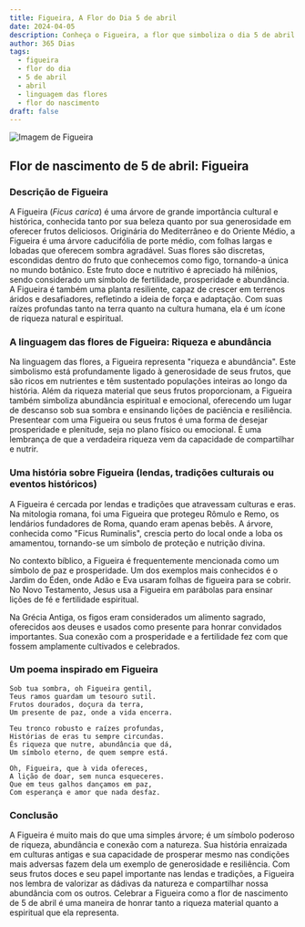 ```yaml
---
title: Figueira, A Flor do Dia 5 de abril
date: 2024-04-05
description: Conheça o Figueira, a flor que simboliza o dia 5 de abril e seu significado 'Riqueza e abundância'. Explore a beleza e o simbolismo desta flor encantadora.
author: 365 Dias
tags:
  - figueira
  - flor do dia
  - 5 de abril
  - abril
  - linguagem das flores
  - flor do nascimento
draft: false
---
```


![Imagem de Figueira](https://cdn.pixabay.com/photo/2016/09/10/08/09/fig-tree-1658686_1280.jpg#center)



## Flor de nascimento de 5 de abril: Figueira

### Descrição de Figueira

A Figueira (_Ficus carica_) é uma árvore de grande importância cultural e histórica, conhecida tanto por sua beleza quanto por sua generosidade em oferecer frutos deliciosos. Originária do Mediterrâneo e do Oriente Médio, a Figueira é uma árvore caducifólia de porte médio, com folhas largas e lobadas que oferecem sombra agradável. Suas flores são discretas, escondidas dentro do fruto que conhecemos como figo, tornando-a única no mundo botânico. Este fruto doce e nutritivo é apreciado há milênios, sendo considerado um símbolo de fertilidade, prosperidade e abundância. A Figueira é também uma planta resiliente, capaz de crescer em terrenos áridos e desafiadores, refletindo a ideia de força e adaptação. Com suas raízes profundas tanto na terra quanto na cultura humana, ela é um ícone de riqueza natural e espiritual.

### A linguagem das flores de Figueira: Riqueza e abundância

Na linguagem das flores, a Figueira representa "riqueza e abundância". Este simbolismo está profundamente ligado à generosidade de seus frutos, que são ricos em nutrientes e têm sustentado populações inteiras ao longo da história. Além da riqueza material que seus frutos proporcionam, a Figueira também simboliza abundância espiritual e emocional, oferecendo um lugar de descanso sob sua sombra e ensinando lições de paciência e resiliência. Presentear com uma Figueira ou seus frutos é uma forma de desejar prosperidade e plenitude, seja no plano físico ou emocional. É uma lembrança de que a verdadeira riqueza vem da capacidade de compartilhar e nutrir.

### Uma história sobre Figueira (lendas, tradições culturais ou eventos históricos)

A Figueira é cercada por lendas e tradições que atravessam culturas e eras. Na mitologia romana, foi uma Figueira que protegeu Rômulo e Remo, os lendários fundadores de Roma, quando eram apenas bebês. A árvore, conhecida como "Ficus Ruminalis", crescia perto do local onde a loba os amamentou, tornando-se um símbolo de proteção e nutrição divina.

No contexto bíblico, a Figueira é frequentemente mencionada como um símbolo de paz e prosperidade. Um dos exemplos mais conhecidos é o Jardim do Éden, onde Adão e Eva usaram folhas de figueira para se cobrir. No Novo Testamento, Jesus usa a Figueira em parábolas para ensinar lições de fé e fertilidade espiritual.

Na Grécia Antiga, os figos eram considerados um alimento sagrado, oferecidos aos deuses e usados como presente para honrar convidados importantes. Sua conexão com a prosperidade e a fertilidade fez com que fossem amplamente cultivados e celebrados.

### Um poema inspirado em Figueira

```
Sob tua sombra, oh Figueira gentil,  
Teus ramos guardam um tesouro sutil.  
Frutos dourados, doçura da terra,  
Um presente de paz, onde a vida encerra.  

Teu tronco robusto e raízes profundas,  
Histórias de eras tu sempre circundas.  
És riqueza que nutre, abundância que dá,  
Um símbolo eterno, de quem sempre está.  

Oh, Figueira, que à vida ofereces,  
A lição de doar, sem nunca esqueceres.  
Que em teus galhos dançamos em paz,  
Com esperança e amor que nada desfaz.
```

### Conclusão

A Figueira é muito mais do que uma simples árvore; é um símbolo poderoso de riqueza, abundância e conexão com a natureza. Sua história enraizada em culturas antigas e sua capacidade de prosperar mesmo nas condições mais adversas fazem dela um exemplo de generosidade e resiliência. Com seus frutos doces e seu papel importante nas lendas e tradições, a Figueira nos lembra de valorizar as dádivas da natureza e compartilhar nossa abundância com os outros. Celebrar a Figueira como a flor de nascimento de 5 de abril é uma maneira de honrar tanto a riqueza material quanto a espiritual que ela representa.